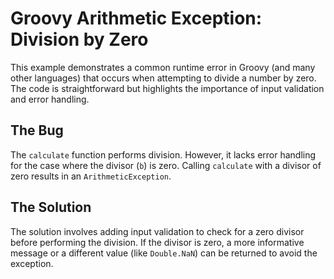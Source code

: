 # Groovy Arithmetic Exception: Division by Zero

This example demonstrates a common runtime error in Groovy (and many other languages) that occurs when attempting to divide a number by zero.  The code is straightforward but highlights the importance of input validation and error handling.

## The Bug
The `calculate` function performs division.  However, it lacks error handling for the case where the divisor (`b`) is zero.  Calling `calculate` with a divisor of zero results in an `ArithmeticException`.

## The Solution
The solution involves adding input validation to check for a zero divisor before performing the division. If the divisor is zero, a more informative message or a different value (like `Double.NaN`) can be returned to avoid the exception.
